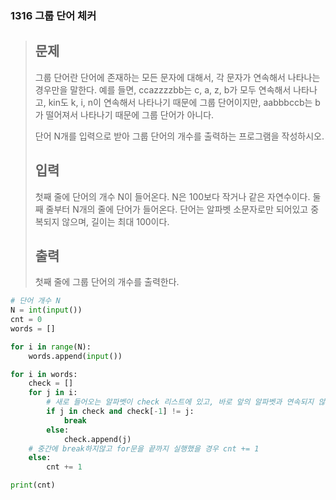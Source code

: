### 1316 그룹 단어 체커

> ## 문제
>
> 그룹 단어란 단어에 존재하는 모든 문자에 대해서, 각 문자가 연속해서 나타나는 경우만을 말한다. 예를 들면, ccazzzzbb는 c, a, z, b가 모두 연속해서 나타나고, kin도 k, i, n이 연속해서 나타나기 때문에 그룹 단어이지만, aabbbccb는 b가 떨어져서 나타나기 때문에 그룹 단어가 아니다.
>
> 단어 N개를 입력으로 받아 그룹 단어의 개수를 출력하는 프로그램을 작성하시오.
>
> ## 입력
>
> 첫째 줄에 단어의 개수 N이 들어온다. N은 100보다 작거나 같은 자연수이다. 둘째 줄부터 N개의 줄에 단어가 들어온다. 단어는 알파벳 소문자로만 되어있고 중복되지 않으며, 길이는 최대 100이다.
>
> ## 출력
>
> 첫째 줄에 그룹 단어의 개수를 출력한다.



```python
# 단어 개수 N
N = int(input())
cnt = 0
words = []

for i in range(N):
    words.append(input())

for i in words:
    check = []
    for j in i:
        # 새로 들어오는 알파벳이 check 리스트에 있고, 바로 앞의 알파벳과 연속되지 않았을 경우 break
        if j in check and check[-1] != j:
            break
        else:
            check.append(j)
    # 중간에 break하지않고 for문을 끝까지 실행했을 경우 cnt += 1
    else:
        cnt += 1

print(cnt)

```

